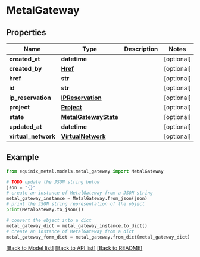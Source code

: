 # MetalGateway


## Properties

Name | Type | Description | Notes
------------ | ------------- | ------------- | -------------
**created_at** | **datetime** |  | [optional] 
**created_by** | [**Href**](Href.md) |  | [optional] 
**href** | **str** |  | [optional] 
**id** | **str** |  | [optional] 
**ip_reservation** | [**IPReservation**](IPReservation.md) |  | [optional] 
**project** | [**Project**](Project.md) |  | [optional] 
**state** | [**MetalGatewayState**](MetalGatewayState.md) |  | [optional] 
**updated_at** | **datetime** |  | [optional] 
**virtual_network** | [**VirtualNetwork**](VirtualNetwork.md) |  | [optional] 

## Example

```python
from equinix_metal.models.metal_gateway import MetalGateway

# TODO update the JSON string below
json = "{}"
# create an instance of MetalGateway from a JSON string
metal_gateway_instance = MetalGateway.from_json(json)
# print the JSON string representation of the object
print(MetalGateway.to_json())

# convert the object into a dict
metal_gateway_dict = metal_gateway_instance.to_dict()
# create an instance of MetalGateway from a dict
metal_gateway_form_dict = metal_gateway.from_dict(metal_gateway_dict)
```
[[Back to Model list]](../README.md#documentation-for-models) [[Back to API list]](../README.md#documentation-for-api-endpoints) [[Back to README]](../README.md)


